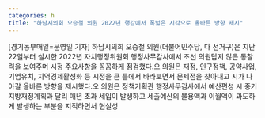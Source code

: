 ```yaml
---
categories: h
title: "하남시의회 오승철 의원 2022년 행감에서 폭넓은 시각으로 올바른 방향 제시"
---
```

[경기동부매일=문영일 기자] 하남시의회 오승철 의원(더불어민주당, 다 선거구)은 지난 22일부터 실시한 2022년 자치행정위원회 행정사무감사에서 초선 의원답지 않은 통찰력을 보여주며 시정 주요사항을 꼼꼼하게 점검했다.오 의원은 재정, 인구정책, 공약사업, 기업유치, 지역경제활성화 등 시정을 큰 틀에서 바라보면서 문제점을 찾아내고 시가 나아갈 올바른 방향을 제시했다.오 의원은 정책기획관 행정사무감사에서 예산편성 시 중기지방재정계획과 달리 매년 초과 세입이 발생하고 세출예산의 불용액과 이월액이 과도하게 발생하는 부분을 지적하면서 현실성